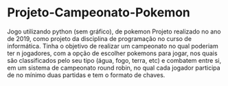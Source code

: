 # Projeto-Campeonato-Pokemon
Jogo utilizando python (sem gráfico), de pokemon
Projeto realizado no ano de 2019, como projeto da disciplina de programação no curso de informática.
Tinha o objetivo de realizar um campeonato no qual poderiam ter n jogadores, com a opção de escolher pokemons para jogar, nos quais são classificados pelo seu tipo (água, fogo, terra, etc) e combatem entre si, em um sistema de campeonato round robin, no qual cada jogador participa de no mínimo duas partidas e tem o formato de chaves.
